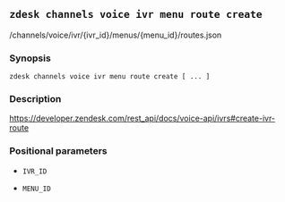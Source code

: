 ## `zdesk channels voice ivr menu route create`

/channels/voice/ivr/{ivr_id}/menus/{menu_id}/routes.json

### Synopsis

    zdesk channels voice ivr menu route create [ ... ]

### Description

https://developer.zendesk.com/rest_api/docs/voice-api/ivrs#create-ivr-route

### Positional parameters

* `IVR_ID`

* `MENU_ID`

